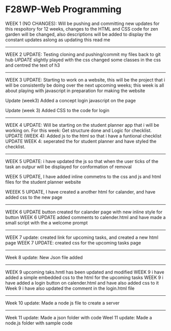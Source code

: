 # F28WP-Web Programming

WEEK 1 (NO CHANGES): Will be pushing and committing new updates for this respoitory for 12 weeks, changes to the HTML and CSS code for zen garden will be changed, also descriptions will be added to display the constant updates aslong as updating this read me

-----------------------------------------------------------------------------------------------------------------------------------------------------------------------------
WEEK 2 UPDATE: Testing cloning and pushing/commit my files back to git hub *UPDATE* slightly played with the css changed some classes in the css and centred the text of h3 

-----------------------------------------------------------------------------------------------------------------------------------------------------------------------------
WEEK 3 UPDATE: Starting to work on a website, this will be the project that i will be consistently be doing over the next upcoming weeks; this week is all about playing with javascript in preparation for making the website

Update (week3) Added a concept login javascript on the page 

Update (week 3) Added CSS to the code for login

-------------------------------------------------------------------------------------------------------------------------------------------------------------------------------------

WEEK 4 UPDATE: Will be starting on the student planner app that i will be working on. For this week: Get structure done and Logic for checklist. 
UPDATE (WEEK 4): Added js to the html so that i have a funtional checklist 
UPDATE WEEK 4: seperated the for student planner and have styled the checklist.

-----------------------------------------------------------------------------------------------------

WEEK 5 UPDATE: i have updated the js so that when the user ticks of the task an outpur will be displayed for conformation of removal

WEEK 5 UPDATE, I have added inline commetns to the css and js and html files for the student planner website

WEEEK 5 UPDATE, I have created a another html for calander, and have added css to the new page 

---------------------------------------------------------------------------------------------------------------------------------------------------------------------

WEEK 6 UPDATE button created for calander page with new inline style for button 
WEEK 6 UPDATE added comments to calender.html and have made a small script with the a welcome prompt

------------------------------------------------------------------------------------------------------------------------
WEEK 7 update: created link for upcoming tasks, and created a new html page
WEEK 7 UPDATE: created css for the upcoming tasks page

------------------------------------------------------------------------------------------------------------------------
Week 8 update: New Json file added 

----------------------------------------------------------------------------------------------------------------------------
WEEK 9 upcoming taks.hmtl has been updated and modified 
WEEK 9 i have added a simple embedded css to the html for the upcoming tasks 
WEEK 9 i have added a login button on calender.html and have also added css to it 
Week 9 i have also updated the comment in the login.html file

---------------------------------------------------------------------------------------------------------

Week 10 update: Made a node js file to create a server

-------------------------------------------------------------------------------------------------------------

Week 11 update: Made a json folder with code
Weel 11 update: Made a node.js folder with sample code 
